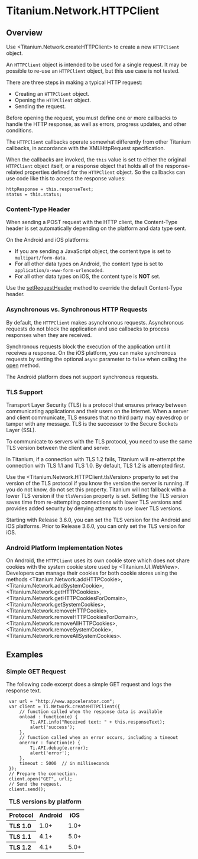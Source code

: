 # Titanium.Network.HTTPClient

<ProxySummary/>

## Overview

Use <Titanium.Network.createHTTPClient> to create a new `HTTPClient` object.

An `HTTPClient` object is intended to be used for a single request. It may be
possible to re-use an `HTTPClient` object, but this use case is not tested.

There are three steps in making a typical HTTP request:

* Creating an `HTTPClient` object.
* Opening the `HTTPClient` object.
* Sending the request.

Before opening the request, you must define one or more callbacks to handle
the HTTP response, as well as errors, progress updates, and other conditions.

The `HTTPClient` callbacks operate somewhat differently from other
Titanium callbacks, in accordance with the XMLHttpRequest specification.

When the callbacks are invoked, the `this` value is set to either the
original `HTTPClient` object itself, or a response object that holds all
of the response-related properties defined for the `HTTPClient` object. So the
callbacks can use code like this to access the response values:

    httpResponse = this.responseText;
    status = this.status;

### Content-Type Header

When sending a POST request with the HTTP client, the Content-Type header is set automatically
depending on the platform and data type sent.

On the Android and iOS platforms:

  * If you are sending a JavaScript object, the content type is set to `multipart/form-data`.
  * For all other data types on Android, the content type is set to `application/x-www-form-urlencoded`.
  * For all other data types on iOS, the content type is **NOT** set.

Use the [setRequestHeader](Titanium.Network.HTTPClient.setRequestHeader) method to override the
default Content-Type header.

### Asynchronous vs. Synchronous HTTP Requests

By default, the `HTTPClient` makes asynchronous requests.  Asynchronous requests do not block
the application and use callbacks to process responses when they are received.

Synchronous requests block the execution of the application until it receives a response.
On the iOS platform,  you can make synchronous requests by setting the optional
`async` parameter to `false` when calling the [open](Titanium.Network.HTTPClient.open) method.

The Android platform does not support synchronous requests.

### TLS Support

Transport Layer Security (TLS) is a protocol that ensures privacy between communicating applications
and their users on the Internet. When a server and client communicate, TLS ensures that no third
party may eavesdrop or tamper with any message. TLS is the successor to the Secure Sockets Layer (SSL).

To communicate to servers with the TLS protocol, you need to use the same TLS version between
the client and server.

<table class="doc-table" summary="This table provides information about TLS versions.">
<caption><b>TLS versions by platform</b></caption>
<tr><th>Protocol</th><th>Android<th>iOS</th></tr>
<tr><th align="left">TLS 1.0</th><td>1.0+</td><td>1.0+</td></tr>
<tr><th align="left">TLS 1.1</th><td>4.1+</td><td>5.0+</td></tr>
<tr><th align="left">TLS 1.2</th><td>4.1+</td><td>5.0+</td></tr>

In Titanium, if a connection with TLS 1.2 fails, Titanium will re-attempt the connection with
TLS 1.1 and TLS 1.0. By default, TLS 1.2 is attempted first.

Use the <Titanium.Network.HTTPClient.tlsVersion> property to set the version of the TLS protocol
if you know the version the server is running.  If you do not know, do not set this property.
Titanium will not fallback with a lower TLS version if the `tlsVersion` property is set.
Setting the TLS version saves time from re-attempting connections with lower TLS versions and
provides added security by denying attempts to use lower TLS versions.

Starting with Release 3.6.0, you can set the TLS version for the Android and iOS platforms.
Prior to Release 3.6.0, you can only set the TLS version for iOS.

### Android Platform Implementation Notes

On Android, the `HTTPClient` uses its own cookie store which does not share cookies with the
system cookie store used by <Titanium.UI.WebView>. Developers can manage their cookies for both
cookie stores using the methods <Titanium.Network.addHTTPCookie>, <Titanium.Network.addSystemCookie>,
<Titanium.Network.getHTTPCookies>, <Titanium.Network.getHTTPCookiesForDomain>, <Titanium.Network.getSystemCookies>,
<Titanium.Network.removeHTTPCookie>, <Titanium.Network.removeHTTPCookiesForDomain>, <Titanium.Network.removeAllHTTPCookies>,
<Titanium.Network.removeSystemCookie>, <Titanium.Network.removeAllSystemCookies>.

## Examples

### Simple GET Request

The following code excerpt does a simple GET request and logs the response text.

     var url = "http://www.appcelerator.com";
     var client = Ti.Network.createHTTPClient({
         // function called when the response data is available
         onload : function(e) {
             Ti.API.info("Received text: " + this.responseText);
             alert('success');
         },
         // function called when an error occurs, including a timeout
         onerror : function(e) {
             Ti.API.debug(e.error);
             alert('error');
         },
         timeout : 5000  // in milliseconds
     });
     // Prepare the connection.
     client.open("GET", url);
     // Send the request.
     client.send();

<ApiDocs/>
